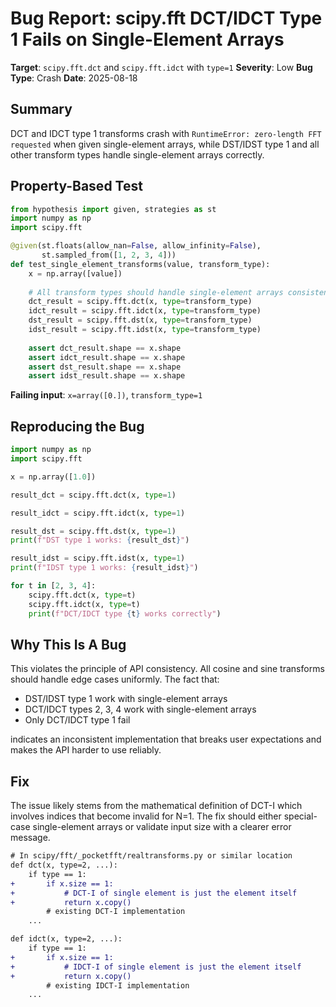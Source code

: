 # Bug Report: scipy.fft DCT/IDCT Type 1 Fails on Single-Element Arrays

**Target**: `scipy.fft.dct` and `scipy.fft.idct` with `type=1`
**Severity**: Low
**Bug Type**: Crash
**Date**: 2025-08-18

## Summary

DCT and IDCT type 1 transforms crash with `RuntimeError: zero-length FFT requested` when given single-element arrays, while DST/IDST type 1 and all other transform types handle single-element arrays correctly.

## Property-Based Test

```python
from hypothesis import given, strategies as st
import numpy as np
import scipy.fft

@given(st.floats(allow_nan=False, allow_infinity=False), 
       st.sampled_from([1, 2, 3, 4]))
def test_single_element_transforms(value, transform_type):
    x = np.array([value])
    
    # All transform types should handle single-element arrays consistently
    dct_result = scipy.fft.dct(x, type=transform_type)
    idct_result = scipy.fft.idct(x, type=transform_type)
    dst_result = scipy.fft.dst(x, type=transform_type)
    idst_result = scipy.fft.idst(x, type=transform_type)
    
    assert dct_result.shape == x.shape
    assert idct_result.shape == x.shape
    assert dst_result.shape == x.shape
    assert idst_result.shape == x.shape
```

**Failing input**: `x=array([0.])`, `transform_type=1`

## Reproducing the Bug

```python
import numpy as np
import scipy.fft

x = np.array([1.0])

result_dct = scipy.fft.dct(x, type=1)

result_idct = scipy.fft.idct(x, type=1)

result_dst = scipy.fft.dst(x, type=1)
print(f"DST type 1 works: {result_dst}")

result_idst = scipy.fft.idst(x, type=1)
print(f"IDST type 1 works: {result_idst}")

for t in [2, 3, 4]:
    scipy.fft.dct(x, type=t)
    scipy.fft.idct(x, type=t)
    print(f"DCT/IDCT type {t} works correctly")
```

## Why This Is A Bug

This violates the principle of API consistency. All cosine and sine transforms should handle edge cases uniformly. The fact that:
- DST/IDST type 1 work with single-element arrays
- DCT/IDCT types 2, 3, 4 work with single-element arrays
- Only DCT/IDCT type 1 fail

indicates an inconsistent implementation that breaks user expectations and makes the API harder to use reliably.

## Fix

The issue likely stems from the mathematical definition of DCT-I which involves indices that become invalid for N=1. The fix should either special-case single-element arrays or validate input size with a clearer error message.

```diff
# In scipy/fft/_pocketfft/realtransforms.py or similar location
def dct(x, type=2, ...):
    if type == 1:
+       if x.size == 1:
+           # DCT-I of single element is just the element itself
+           return x.copy()
        # existing DCT-I implementation
    ...

def idct(x, type=2, ...):
    if type == 1:
+       if x.size == 1:
+           # IDCT-I of single element is just the element itself
+           return x.copy()
        # existing IDCT-I implementation
    ...
```
